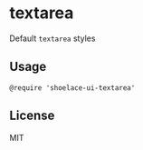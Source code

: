 # textarea

Default `textarea` styles

## Usage

```stylus
@require 'shoelace-ui-textarea'
```

## License

MIT
